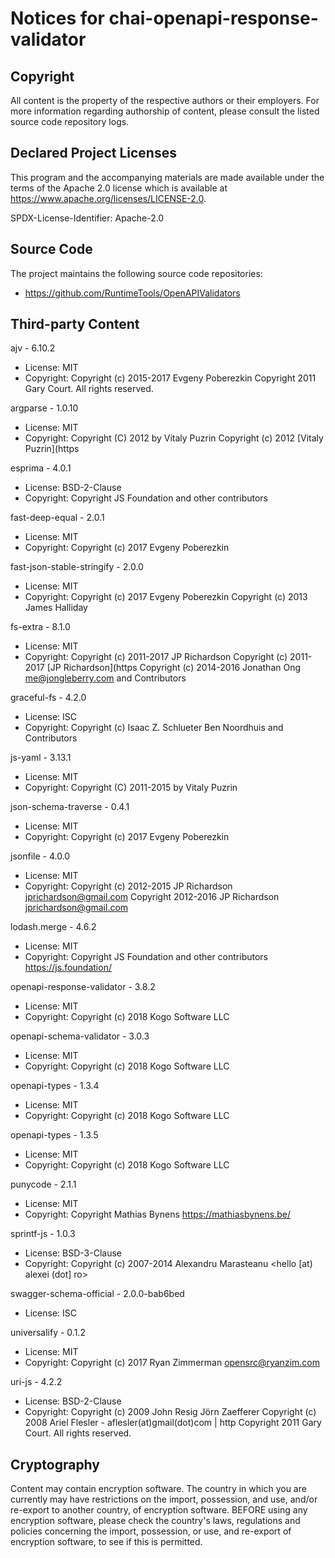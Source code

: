 # Notices for chai-openapi-response-validator

## Copyright

All content is the property of the respective authors or their employers.
For more information regarding authorship of content, please consult the
listed source code repository logs.

## Declared Project Licenses

This program and the accompanying materials are made available under the terms
of the Apache 2.0 license which is available at
https://www.apache.org/licenses/LICENSE-2.0.

SPDX-License-Identifier: Apache-2.0

## Source Code

The project maintains the following source code repositories:

- https://github.com/RuntimeTools/OpenAPIValidators

## Third-party Content

ajv - 6.10.2

- License: MIT
- Copyright: Copyright (c) 2015-2017 Evgeny Poberezkin Copyright 2011 Gary Court. All rights reserved.

argparse - 1.0.10

- License: MIT
- Copyright: Copyright (C) 2012 by Vitaly Puzrin Copyright (c) 2012 [Vitaly Puzrin](https

esprima - 4.0.1

- License: ﻿BSD-2-Clause
- Copyright: Copyright JS Foundation and other contributors

fast-deep-equal - 2.0.1

- License: MIT
- Copyright: Copyright (c) 2017 Evgeny Poberezkin

fast-json-stable-stringify - 2.0.0

- License: MIT
- Copyright: Copyright (c) 2017 Evgeny Poberezkin Copyright (c) 2013 James Halliday

fs-extra - 8.1.0

- License: MIT
- Copyright: Copyright (c) 2011-2017 JP Richardson Copyright (c) 2011-2017 [JP Richardson](https Copyright (c) 2014-2016 Jonathan Ong me@jongleberry.com and Contributors

graceful-fs - 4.2.0

- License: ISC
- Copyright: Copyright (c) Isaac Z. Schlueter Ben Noordhuis and Contributors

js-yaml - 3.13.1

- License: MIT
- Copyright: Copyright (C) 2011-2015 by Vitaly Puzrin

json-schema-traverse - 0.4.1

- License: MIT
- Copyright: Copyright (c) 2017 Evgeny Poberezkin

jsonfile - 4.0.0

- License: MIT
- Copyright: Copyright (c) 2012-2015 JP Richardson <jprichardson@gmail.com> Copyright 2012-2016 JP Richardson <jprichardson@gmail.com>

lodash.merge - 4.6.2

- License: MIT
- Copyright: Copyright JS Foundation and other contributors <https://js.foundation/>

openapi-response-validator - 3.8.2

- License: MIT
- Copyright: Copyright (c) 2018 Kogo Software LLC

openapi-schema-validator - 3.0.3

- License: MIT
- Copyright: Copyright (c) 2018 Kogo Software LLC

openapi-types - 1.3.4

- License: MIT
- Copyright: Copyright (c) 2018 Kogo Software LLC

openapi-types - 1.3.5

- License: MIT
- Copyright: Copyright (c) 2018 Kogo Software LLC

punycode - 2.1.1

- License: MIT
- Copyright: Copyright Mathias Bynens <https://mathiasbynens.be/>

sprintf-js - 1.0.3

- License: BSD-3-Clause
- Copyright: Copyright (c) 2007-2014 Alexandru Marasteanu <hello [at) alexei (dot] ro>

swagger-schema-official - 2.0.0-bab6bed

- License: ISC

universalify - 0.1.2

- License: MIT
- Copyright: Copyright (c) 2017 Ryan Zimmerman <opensrc@ryanzim.com>

uri-js - 4.2.2

- License: BSD-2-Clause
- Copyright: Copyright (c) 2009 John Resig Jörn Zaefferer Copyright (c) 2008 Ariel Flesler - aflesler(at)gmail(dot)com | http Copyright 2011 Gary Court. All rights reserved.

## Cryptography

Content may contain encryption software. The country in which you are currently
may have restrictions on the import, possession, and use, and/or re-export to
another country, of encryption software. BEFORE using any encryption software,
please check the country's laws, regulations and policies concerning the import,
possession, or use, and re-export of encryption software, to see if this is
permitted.
